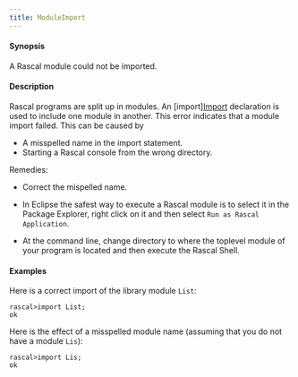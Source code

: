 ```yaml
---
title: ModuleImport
---
```


#### Synopsis

A Rascal module could not be imported.

#### Description

Rascal programs are split up in modules.
An [import][Import](../../Rascal/Declarations/Import) declaration is used to include one module in another.
This error indicates that a module import failed.
This can be caused by 

*  A misspelled name in the import statement.
*  Starting a Rascal console from the wrong directory.


Remedies:

*  Correct the mispelled name.
*  In Eclipse the safest way to execute a Rascal module is to select it in the Package Explorer, 
right click on it and then select `Run as Rascal Application`.

*  At the command line, change directory to where the toplevel module of your program is located and then execute the Rascal Shell.

#### Examples

Here is a correct import of the library module `List`:

```rascal-shell
rascal>import List;
ok
```
Here is the effect of a misspelled module name (assuming that you do not have a module `Lis`):

```rascal-shell
rascal>import Lis;
ok
```


